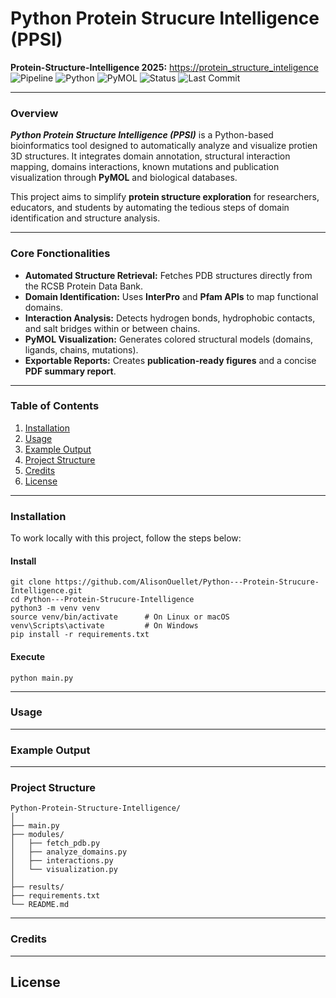 # Python Protein Strucure Intelligence (PPSI)

**Protein-Structure-Intelligence 2025:** [https://protein_structure_inteligence](https://protein_structure_inteligence)  
![Pipeline](https://img.shields.io/badge/pipeline-passed-brightgreen?style=flat-square)
![Python](https://img.shields.io/badge/Python-3.11-3776AB?style=flat-square&logo=python)
![PyMOL](https://img.shields.io/badge/PyMOL-compatible-ff7f2a?style=flat-square)
![Status](https://img.shields.io/badge/status-active-brightgreen?style=flat-square)
![Last Commit](https://img.shields.io/github/last-commit/AlisonOuellet/Python---Protein-Strucure-Intelligence?style=flat-square)

---

### Overview
***Python Protein Structure Intelligence (PPSI)*** is a Python-based bioinformatics tool designed to automatically analyze and visualize protien 3D structures. It integrates domain annotation, structural interaction mapping, domains interactions, known mutations and publication visualization through **PyMOL** and biological databases.

This project aims to simplify **protein structure exploration** for researchers, educators, and students by automating the tedious steps of domain identification and structure analysis.

---

### Core Fonctionalities
- **Automated Structure Retrieval:** Fetches PDB structures directly from the RCSB Protein Data Bank.  
- **Domain Identification:** Uses **InterPro** and **Pfam APIs** to map functional domains.  
- **Interaction Analysis:** Detects hydrogen bonds, hydrophobic contacts, and salt bridges within or between chains.  
- **PyMOL Visualization:** Generates colored structural models (domains, ligands, chains, mutations).  
- **Exportable Reports:** Creates **publication-ready figures** and a concise **PDF summary report**.

---

### Table of Contents
1. [Installation](#installation)
2. [Usage](#usage)
3. [Example Output](#example-output)
4. [Project Structure](#project-structure)
5. [Credits](#credits)
6. [License](#license)

---

### Installation
To work locally with this project, follow the steps below:

#### Install
```
git clone https://github.com/AlisonOuellet/Python---Protein-Strucure-Intelligence.git
cd Python---Protein-Strucure-Intelligence
python3 -m venv venv
source venv/bin/activate      # On Linux or macOS
venv\Scripts\activate         # On Windows
pip install -r requirements.txt
```
#### Execute
```
python main.py
```

---

### Usage

---

### Example Output

---

### Project Structure
```
Python-Protein-Structure-Intelligence/
│
├── main.py                 
├── modules/
│   ├── fetch_pdb.py      
│   ├── analyze_domains.py 
│   ├── interactions.py    
│   └── visualization.py   
│
├── results/              
├── requirements.txt
└── README.md
```

---

### Credits

---

## License
